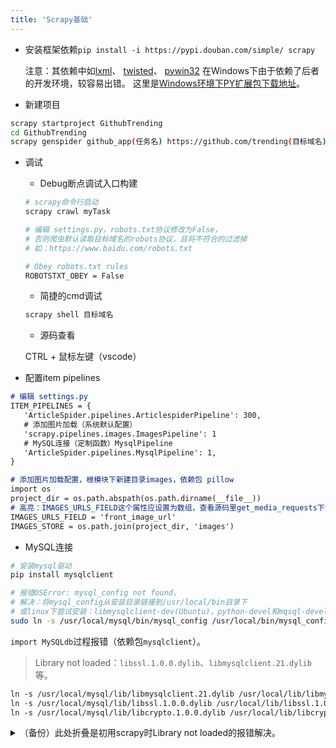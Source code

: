 ```yaml
---
title: 'Scrapy基础'
---
```


- 安装框架依赖`pip install -i https://pypi.douban.com/simple/ scrapy`

    注意：其依赖中如[lxml](https://www.lfd.uci.edu/~gohlke/pythonlibs/#lxml)、
    [twisted](https://www.lfd.uci.edu/~gohlke/pythonlibs/#twisted)、
    [pywin32](https://www.lfd.uci.edu/~gohlke/pythonlibs/#pywin32)
    在Windows下由于依赖了后者的开发环境，较容易出错。
    这里是[Windows环境下PY扩展包下载地址](https://www.lfd.uci.edu/~gohlke/pythonlibs/)。

- 新建项目

```sh
scrapy startproject GithubTrending
cd GithubTrending
scrapy genspider github_app(任务名) https://github.com/trending(目标域名)

```

- 调试

  - Debug断点调试入口构建

  ```sh
  # scrapy命令行启动
  scrapy crawl myTask

  # 编辑 settings.py，robots.txt协议修改为False，
  # 否则爬虫默认读取目标域名的robots协议，且将不符合的过滤掉
  # 如：https://www.baidu.com/robots.txt
  
  # Obey robots.txt rules
  ROBOTSTXT_OBEY = False

  ```

  - 简捷的cmd调试

  ```sh
  scrapy shell 目标域名
  ```

  - 源码查看

  CTRL + 鼠标左键（vscode）

- 配置item pipelines

```md
# 编辑 settings.py
ITEM_PIPELINES = {
   'ArticleSpider.pipelines.ArticlespiderPipeline': 300,
   # 添加图片加载（系统默认配置）
   'scrapy.pipelines.images.ImagesPipeline': 1
   # MySQL连接（定制函数）MysqlPipeline
   'ArticleSpider.pipelines.MysqlPipeline': 1,
}

# 添加图片加载配置，根模块下新建目录images，依赖包 pillow
import os
project_dir = os.path.abspath(os.path.dirname(__file__))
# 高亮：IMAGES_URLS_FIELD这个属性应设置为数组，查看源码里get_media_requests下载器 方法可知
IMAGES_URLS_FIELD = 'front_image_url'
IMAGES_STORE = os.path.join(project_dir, 'images')

```

- MySQL连接

```sh
# 安装mysql驱动
pip install mysqlclient

# 报错OSError: mysql_config not found，
# 解决：将mysql_config从安装目录链接到/usr/local/bin目录下
# 或linux下尝试安装：libmysqlclient-dev(Ubuntu)，python-devel和mqsql-devel(centOS）
sudo ln -s /usr/local/mysql/bin/mysql_config /usr/local/bin/mysql_config
```

`import MySQLdb`过程报错（依赖包`mysqlclient`）。

> Library not loaded：`libssl.1.0.0.dylib`、`libmysqlclient.21.dylib`等。

```md
ln -s /usr/local/mysql/lib/libmysqlclient.21.dylib /usr/local/lib/libmysqlclient.21.dylib
ln -s /usr/local/mysql/lib/libssl.1.0.0.dylib /usr/local/lib/libssl.1.0.0.dylib
ln -s /usr/local/mysql/lib/libcrypto.1.0.0.dylib /usr/local/lib/libcrypto.1.0.0.dylib
```

<details>
<summary>（备份）此处折叠是初用scrapy时Library not loaded的报错解决。</summary>

```sh
# 报错信息：Library not loaded: @rpath/libmysqlclient.21.dylib
# 这个要先关闭csrutil，具体可以百度。
# Mac重启后，执行
sudo install_name_tool -change libmysqlclient.21.dylib  /usr/local/mysql/lib/libmysqlclient.21.dylib /Users/a/.virtualenvs/py3scrapy/lib/python3.6/site-packages/MySQLdb/_mysql.cpython-37m-darwin.so
# 随后，报错信息Library not loaded: libcrypto.1.0.0.dylib，执行
sudo install_name_tool -change libcrypto.1.0.0.dylib  /usr/local/mysql/lib/libcrypto.1.0.0.dylib /Users/a/.virtualenvs/py3scrapy/lib/python3.6/site-packages/MySQLdb/_mysql.cpython-37m-darwin.so
# 最后，再开启csrutil就好。
```

</details>
